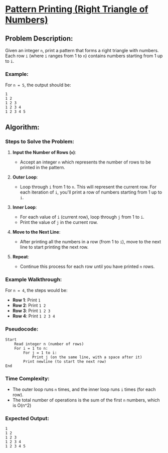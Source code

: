 # [Pattern Printing (Right Triangle of Numbers)](https://www.geeksforgeeks.org/java-program-to-print-right-triangle-star-pattern/)

## Problem Description:
Given an integer `n`, print a pattern that forms a right triangle with numbers. Each row `i` (where `i` ranges from 1 to `n`) contains numbers starting from 1 up to `i`.

### Example:
For `n = 5`, the output should be:

```
1
1 2
1 2 3
1 2 3 4
1 2 3 4 5
```

## Algorithm:

### Steps to Solve the Problem:

1. **Input the Number of Rows (`n`)**:
   - Accept an integer `n` which represents the number of rows to be printed in the pattern.

2. **Outer Loop**:
   - Loop through `i` from 1 to `n`. This will represent the current row. For each iteration of `i`, you'll print a row of numbers starting from 1 up to `i`.

3. **Inner Loop**:
   - For each value of `i` (current row), loop through `j` from 1 to `i`.
   - Print the value of `j` in the current row.

4. **Move to the Next Line**:
   - After printing all the numbers in a row (from 1 to `i`), move to the next line to start printing the next row.

5. **Repeat**:
   - Continue this process for each row until you have printed `n` rows.

### Example Walkthrough:

For `n = 4`, the steps would be:
- **Row 1**: Print `1`
- **Row 2**: Print `1 2`
- **Row 3**: Print `1 2 3`
- **Row 4**: Print `1 2 3 4`

### Pseudocode:

```plaintext
Start
    Read integer n (number of rows)
    For i = 1 to n:
        For j = 1 to i:
            Print j (on the same line, with a space after it)
        Print newline (to start the next row)
End
```

### **Time Complexity:**

- The outer loop runs `n` times, and the inner loop runs `i` times (for each row).
- The total number of operations is the sum of the first `n` numbers, which is O(n^2)

### **Expected Output:**

```
1
1 2
1 2 3
1 2 3 4
1 2 3 4 5
```